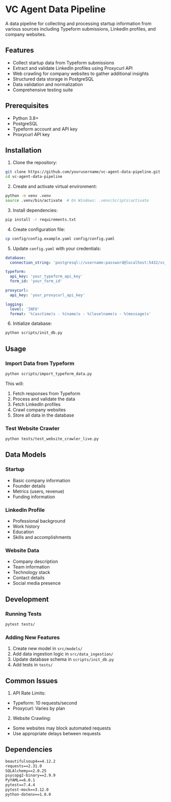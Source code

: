 # VC Agent Data Pipeline

A data pipeline for collecting and processing startup information from various sources including Typeform submissions, LinkedIn profiles, and company websites.

## Features

- Collect startup data from Typeform submissions
- Extract and validate LinkedIn profiles using Proxycurl API
- Web crawling for company websites to gather additional insights
- Structured data storage in PostgreSQL
- Data validation and normalization
- Comprehensive testing suite

## Prerequisites

- Python 3.8+
- PostgreSQL
- Typeform account and API key
- Proxycurl API key

## Installation

1. Clone the repository:

```bash
git clone https://github.com/yourusername/vc-agent-data-pipeline.git
cd vc-agent-data-pipeline
```

2. Create and activate virtual environment:

```bash
python -m venv .venv
source .venv/bin/activate  # On Windows: .venv\Scripts\activate
```

3. Install dependencies:

```bash
pip install -r requirements.txt
```

4. Create configuration file:

```bash
cp config/config.example.yaml config/config.yaml
```

5. Update `config.yaml` with your credentials:

```yaml
database:
  connection_string: 'postgresql://username:password@localhost:5432/vc_agent'

typeform:
  api_key: 'your_typeform_api_key'
  form_id: 'your_form_id'

proxycurl:
  api_key: 'your_proxycurl_api_key'

logging:
  level: 'INFO'
  format: '%(asctime)s - %(name)s - %(levelname)s - %(message)s'
```

6. Initialize database:

```bash
python scripts/init_db.py
```

## Usage

### Import Data from Typeform

```bash
python scripts/import_typeform_data.py
```

This will:

1. Fetch responses from Typeform
2. Process and validate the data
3. Fetch LinkedIn profiles
4. Crawl company websites
5. Store all data in the database

### Test Website Crawler

```bash
python tests/test_website_crawler_live.py
```

## Data Models

### Startup

- Basic company information
- Founder details
- Metrics (users, revenue)
- Funding information

### LinkedIn Profile

- Professional background
- Work history
- Education
- Skills and accomplishments

### Website Data

- Company description
- Team information
- Technology stack
- Contact details
- Social media presence

## Development

### Running Tests

```bash
pytest tests/
```

### Adding New Features

1. Create new model in `src/models/`
2. Add data ingestion logic in `src/data_ingestion/`
3. Update database schema in `scripts/init_db.py`
4. Add tests in `tests/`

## Common Issues

1. API Rate Limits:

- Typeform: 10 requests/second
- Proxycurl: Varies by plan

2. Website Crawling:

- Some websites may block automated requests
- Use appropriate delays between requests

## Dependencies

```txt:requirements.txt
beautifulsoup4==4.12.2
requests==2.31.0
SQLAlchemy==2.0.25
psycopg2-binary==2.9.9
PyYAML==6.0.1
pytest==7.4.4
pytest-mock==3.12.0
python-dotenv==1.0.0
```
